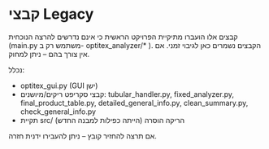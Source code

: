 קבצי Legacy
=================
קבצים אלו הועברו מתיקיית הפרויקט הראשית כי אינם נדרשים להרצה הנוכחית (main.py משתמש רק ב- optitex_analyzer/* ).
הקבצים נשמרים כאן לגיבוי זמני. אם אין צורך בהם – ניתן למחוק.

נכלל:
- optitex_gui.py (GUI ישן)
- קבצי סקריפט ריקים/מיושנים: tubular_handler.py, fixed_analyzer.py, final_product_table.py, detailed_general_info.py, clean_summary.py, check_general_info.py
- תקיית src/ הריקה הוסרה (הייתה כפילות למבנה החדש)

אם תרצה להחזיר קובץ – ניתן להעבירו ידנית חזרה.
